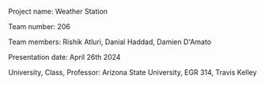 Project name: Weather Station

Team number: 206

Team members: Rishik Atluri, Danial Haddad, Damien D'Amato

Presentation date: April 26th 2024

University, Class, Professor: Arizona State University, EGR 314, Travis Kelley
